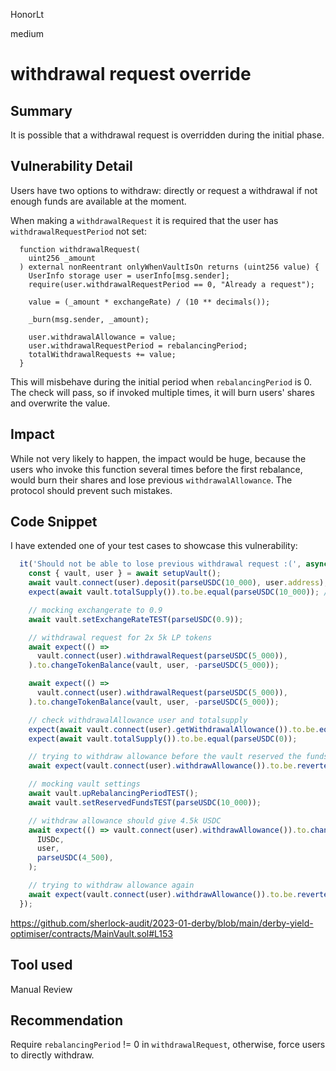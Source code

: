 HonorLt

medium

# withdrawal request override

## Summary

It is possible that a withdrawal request is overridden during the initial phase.

## Vulnerability Detail

Users have two options to withdraw: directly or request a withdrawal if not enough funds are available at the moment.

When making a `withdrawalRequest` it is required that the user has `withdrawalRequestPeriod` not set:
```solidity
  function withdrawalRequest(
    uint256 _amount
  ) external nonReentrant onlyWhenVaultIsOn returns (uint256 value) {
    UserInfo storage user = userInfo[msg.sender];
    require(user.withdrawalRequestPeriod == 0, "Already a request");

    value = (_amount * exchangeRate) / (10 ** decimals());

    _burn(msg.sender, _amount);

    user.withdrawalAllowance = value;
    user.withdrawalRequestPeriod = rebalancingPeriod;
    totalWithdrawalRequests += value;
  }
```

This will misbehave during the initial period when `rebalancingPeriod` is 0. The check will pass, so if invoked multiple times, it will burn users' shares and overwrite the value.

## Impact

While not very likely to happen, the impact would be huge, because the users who invoke this function several times before the first rebalance, would burn their shares and lose previous `withdrawalAllowance`. The protocol should prevent such mistakes.

## Code Snippet

I have extended one of your test cases to showcase this vulnerability:

```ts
  it('Should not be able to lose previous withdrawal request :(', async function () {
    const { vault, user } = await setupVault();
    await vault.connect(user).deposit(parseUSDC(10_000), user.address); // 10k
    expect(await vault.totalSupply()).to.be.equal(parseUSDC(10_000)); // 10k

    // mocking exchangerate to 0.9
    await vault.setExchangeRateTEST(parseUSDC(0.9));

    // withdrawal request for 2x 5k LP tokens
    await expect(() =>
      vault.connect(user).withdrawalRequest(parseUSDC(5_000)),
    ).to.changeTokenBalance(vault, user, -parseUSDC(5_000));

    await expect(() =>
      vault.connect(user).withdrawalRequest(parseUSDC(5_000)),
    ).to.changeTokenBalance(vault, user, -parseUSDC(5_000));

    // check withdrawalAllowance user and totalsupply
    expect(await vault.connect(user).getWithdrawalAllowance()).to.be.equal(parseUSDC(4_500));
    expect(await vault.totalSupply()).to.be.equal(parseUSDC(0));

    // trying to withdraw allowance before the vault reserved the funds
    await expect(vault.connect(user).withdrawAllowance()).to.be.revertedWith('');

    // mocking vault settings
    await vault.upRebalancingPeriodTEST();
    await vault.setReservedFundsTEST(parseUSDC(10_000));

    // withdraw allowance should give 4.5k USDC
    await expect(() => vault.connect(user).withdrawAllowance()).to.changeTokenBalance(
      IUSDc,
      user,
      parseUSDC(4_500),
    );

    // trying to withdraw allowance again
    await expect(vault.connect(user).withdrawAllowance()).to.be.revertedWith('!Allowance');
  });
```

https://github.com/sherlock-audit/2023-01-derby/blob/main/derby-yield-optimiser/contracts/MainVault.sol#L153

## Tool used

Manual Review

## Recommendation
Require `rebalancingPeriod` != 0 in `withdrawalRequest`, otherwise, force users to directly withdraw.
